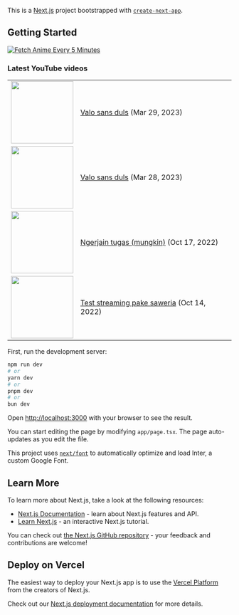 This is a [Next.js](https://nextjs.org/) project bootstrapped with [`create-next-app`](https://github.com/vercel/next.js/tree/canary/packages/create-next-app).

## Getting Started

[![Fetch Anime Every 5 Minutes](https://github.com/rizkyhaksono/otakudesu-be/actions/workflows/main.yml/badge.svg)](https://github.com/rizkyhaksono/otakudesu-be/actions/workflows/main.yml)

### Latest YouTube videos

<table>
<!-- YOUTUBE-VIDEOS-LIST:START --><tr><td><a href="https://www.youtube.com/watch?v=wuoxlUPIJGo"><img width="140px" src="https://i.ytimg.com/vi/wuoxlUPIJGo/mqdefault.jpg"></a></td>
<td><a href="https://www.youtube.com/watch?v=wuoxlUPIJGo">Valo sans duls</a> (Mar 29, 2023)<br/></td></tr>
<tr><td><a href="https://www.youtube.com/watch?v=cDD0qTemBmw"><img width="140px" src="https://i.ytimg.com/vi/cDD0qTemBmw/mqdefault.jpg"></a></td>
<td><a href="https://www.youtube.com/watch?v=cDD0qTemBmw">Valo sans duls</a> (Mar 28, 2023)<br/></td></tr>
<tr><td><a href="https://www.youtube.com/watch?v=E1kgKemttbM"><img width="140px" src="https://i.ytimg.com/vi/E1kgKemttbM/mqdefault.jpg"></a></td>
<td><a href="https://www.youtube.com/watch?v=E1kgKemttbM">Ngerjain tugas &lpar;mungkin&rpar;</a> (Oct 17, 2022)<br/></td></tr>
<tr><td><a href="https://www.youtube.com/watch?v=l2OaDO_pFoM"><img width="140px" src="https://i.ytimg.com/vi/l2OaDO_pFoM/mqdefault.jpg"></a></td>
<td><a href="https://www.youtube.com/watch?v=l2OaDO_pFoM">Test streaming pake saweria</a> (Oct 14, 2022)<br/></td></tr>
<!-- YOUTUBE-VIDEOS-LIST:END -->
</table>

First, run the development server:

```bash
npm run dev
# or
yarn dev
# or
pnpm dev
# or
bun dev
```

Open [http://localhost:3000](http://localhost:3000) with your browser to see the result.

You can start editing the page by modifying `app/page.tsx`. The page auto-updates as you edit the file.

This project uses [`next/font`](https://nextjs.org/docs/basic-features/font-optimization) to automatically optimize and load Inter, a custom Google Font.

## Learn More

To learn more about Next.js, take a look at the following resources:

- [Next.js Documentation](https://nextjs.org/docs) - learn about Next.js features and API.
- [Learn Next.js](https://nextjs.org/learn) - an interactive Next.js tutorial.

You can check out [the Next.js GitHub repository](https://github.com/vercel/next.js/) - your feedback and contributions are welcome!

## Deploy on Vercel

The easiest way to deploy your Next.js app is to use the [Vercel Platform](https://vercel.com/new?utm_medium=default-template&filter=next.js&utm_source=create-next-app&utm_campaign=create-next-app-readme) from the creators of Next.js.

Check out our [Next.js deployment documentation](https://nextjs.org/docs/deployment) for more details.

